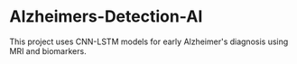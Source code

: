 # Alzheimers-Detection-AI
This project uses CNN-LSTM models for early Alzheimer's diagnosis using MRI and biomarkers.
